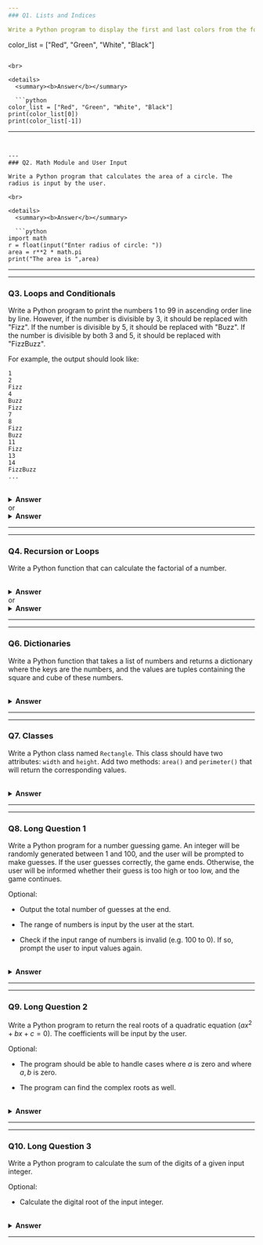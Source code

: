 ```yaml
---
### Q1. Lists and Indices

Write a Python program to display the first and last colors from the following list.

```
color_list = ["Red", "Green", "White", "Black"]
```

<br>

<details>
  <summary><b>Answer</b></summary>

  ```python
color_list = ["Red", "Green", "White", "Black"]
print(color_list[0])   
print(color_list[-1]) 
  ```
</details>

---
```


---
### Q2. Math Module and User Input

Write a Python program that calculates the area of a circle. The radius is input by the user.

<br>

<details>
  <summary><b>Answer</b></summary>

  ```python
import math
r = float(input("Enter radius of circle: "))    
area = r**2 * math.pi
print("The area is ",area)    
  ```
</details>

---

---

### Q3. Loops and Conditionals

Write a Python program to print the numbers 1 to 99 in ascending order line by line. However, if the number is divisible by 3, it should be replaced with "Fizz". If the number is divisible by 5, it should be replaced with "Buzz". If the number is divisible by both 3 and 5, it should be replaced with "FizzBuzz".

For example, the output should look like:
```
1
2
Fizz
4
Buzz
Fizz
7
8
Fizz
Buzz
11
Fizz
13
14
FizzBuzz
...
```

<br>

<details>
  <summary><b>Answer</b></summary>

```python
for i in range(1, 100):
  if i % 15 == 0:
    print("FizzBuzz")
  elif i % 3 == 0:
    print("Fizz")
  elif i % 5 == 0:
    print("Buzz")
  else:
    print(i)
```
</details>
or
<details>
  <summary><b>Answer</b></summary>

```python
for i in range(1, 100):
  result = ""
  
  if i % 3 == 0:
    result += "Fizz"
  if i % 5 == 0:
    result += "Buzz"
    
  if result == "":
    result = i
  print(result)
```
</details>

---

---

### Q4. Recursion or Loops

Write a Python function that can calculate the factorial of a number.

<br>

<details>
  <summary><b>Answer</b></summary>

```python
def factorial(n):
    if n == 0 or n == 1:
        return 1
    else:
        return n * factorial(n - 1)

n = int(input("Input n: "))
result = factorial(n)
print("The factorial of", n, "is", result)
  ```
</details>
or
<br>

<details>
  <summary><b>Answer</b></summary>
```python
n = int(input("Input n:"))

factorial = 1
for i in range(2, n + 1):
    factorial *= i 
    
print(factorial)
  ```
</details>

---

---

### Q5. String Operations

Write a Python function that takes a string and returns a string where every character is duplicated. For example, `"Hello"` becomes `"HHeelllloo"`.

<br>

<details>
  <summary><b>Answer</b></summary>

```python
def duplicate_characters(input_string):
    output_string = ""
    for char in input_string:
        output_string += char * 2
    return output_string

string = input("Input string: ")
result = duplicate characters(string)
print("Output string: ", result)
  ```
</details>


---

---

### Q6. Dictionaries

Write a Python function that takes a list of numbers and returns a dictionary where the keys are the numbers, and the values are tuples containing the square and cube of these numbers.

<br>

<details>
  <summary><b>Answer</b></summary>

```python
def calculate_square_cube(numbers):
    result = {}
    for num in numbers:
        square = num ** 2
        cube = num ** 3
        result[num] = (square, cube)
    return result

numbers_list = [1, 2, 3, 4, 5]
result_dict = calculate_square_cube(numbers_list)
print(result_dict)
```
</details>


---

---

### Q7. Classes

Write a Python class named `Rectangle`. This class should have two attributes: `width` and `height`. Add two methods: `area()` and `perimeter()` that will return the corresponding values.

<br>

<details>
  <summary><b>Answer</b></summary>

```python
class Rectangle:
    def __init__(self, width, height):
        self.width = width
        self.height = height

    def area(self):
        return self.width * self.height

    def perimeter(self):
        return 2 * (self.width + self.height)

rectangle = Rectangle(5, 3)
print("Area:", rectangle.area())
print("Perimeter:", rectangle.perimeter())
```
</details>


---

---

### Q8. Long Question 1

Write a Python program for a number guessing game. An integer will be randomly generated between 1 and 100, and the user will be prompted to make guesses. If the user guesses correctly, the game ends. Otherwise, the user will be informed whether their guess is too high or too low, and the game continues.

Optional:
- Output the total number of guesses at the end.

- The range of numbers is input by the user at the start.
    
- Check if the input range of numbers is invalid (e.g. 100 to 0). If so, prompt the user to input values again.

<br>

<details>
  <summary><b>Answer</b></summary>

```python
import random

# Define function 
def guess_the_number():
    
    num = random.randint(1, 100)
    print("The System will randomly generate an integer between 1 to 100, please guess the number!")

    while True:
        guess = int(input("Please input an integer："))
        
        if num == guess:
            print("Congratulations, you are right！")
            break
        if num < guess:
            print("Your number is too high, please guess again")
        if num > guess:
            print("Your number is too low, please guess again")

# Call the function
guess_the_number()
```
</details>

---

---

### Q9. Long Question 2

Write a Python program to return the real roots of a quadratic equation ($ax^2 + bx + c = 0$). The coefficients will be input by the user.

Optional:
- The program should be able to handle cases where $a$ is zero and where $a, b$ is zero.

- The program can find the complex roots as well.

<br>

<details>
  <summary><b>Answer</b></summary>

```python
import math

def solve_quadratic_equation():
    a = float(input("Enter the coefficient of x^2 (a): "))
    b = float(input("Enter the coefficient of x (b): "))
    c = float(input("Enter the constant term (c): "))

    # Calculate the discriminant
    discriminant = b**2 - 4*a*c

    # Check if roots are real
    if discriminant >= 0:
        # Calculate the roots
        root1 = (-b + math.sqrt(discriminant)) / (2*a)
        root2 = (-b - math.sqrt(discriminant)) / (2*a)
        print("Root 1:", root1)
        print("Root 2:", root2)
    else:
        print("No real roots exist.")

solve_quadratic_equation()
```
</details>

---

---

### Q10. Long Question 3

Write a Python program to calculate the sum of the digits of a given input integer.

Optional:
- Calculate the digital root of the input integer.

<br>

<details>
  <summary><b>Answer</b></summary>

```python
def sum_of_digits(number):
    # Convert the number to a string for iteration
    number_str = str(number)

    # Initialize a variable to store the sum
    sum_digits = 0

    # Iterate over each character in the string
    for digit in number_str:
        # Convert the character back to an integer and add it to the sum
        sum_digits += int(digit)

    return sum_digits

number = int(input("Enter a number: "))
print("Sum of digits:", sum_of_digits(number))
```
</details>

---


```python

```
